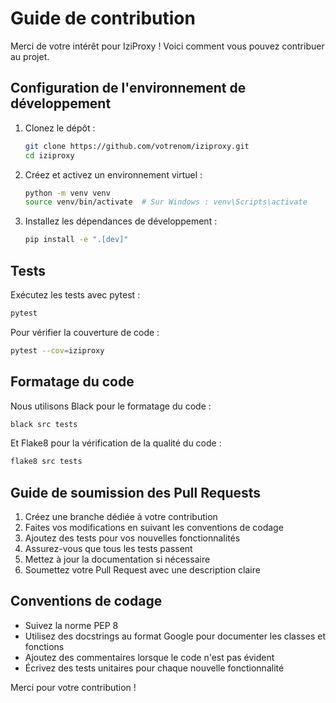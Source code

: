 # Guide de contribution

Merci de votre intérêt pour IziProxy ! Voici comment vous pouvez contribuer au projet.

## Configuration de l'environnement de développement

1. Clonez le dépôt :
   ```bash
   git clone https://github.com/votrenom/iziproxy.git
   cd iziproxy
   ```

2. Créez et activez un environnement virtuel :
   ```bash
   python -m venv venv
   source venv/bin/activate  # Sur Windows : venv\Scripts\activate
   ```

3. Installez les dépendances de développement :
   ```bash
   pip install -e ".[dev]"
   ```

## Tests

Exécutez les tests avec pytest :

```bash
pytest
```

Pour vérifier la couverture de code :

```bash
pytest --cov=iziproxy
```

## Formatage du code

Nous utilisons Black pour le formatage du code :

```bash
black src tests
```

Et Flake8 pour la vérification de la qualité du code :

```bash
flake8 src tests
```

## Guide de soumission des Pull Requests

1. Créez une branche dédiée à votre contribution
2. Faites vos modifications en suivant les conventions de codage
3. Ajoutez des tests pour vos nouvelles fonctionnalités
4. Assurez-vous que tous les tests passent
5. Mettez à jour la documentation si nécessaire
6. Soumettez votre Pull Request avec une description claire

## Conventions de codage

- Suivez la norme PEP 8
- Utilisez des docstrings au format Google pour documenter les classes et fonctions
- Ajoutez des commentaires lorsque le code n'est pas évident
- Écrivez des tests unitaires pour chaque nouvelle fonctionnalité

Merci pour votre contribution !
